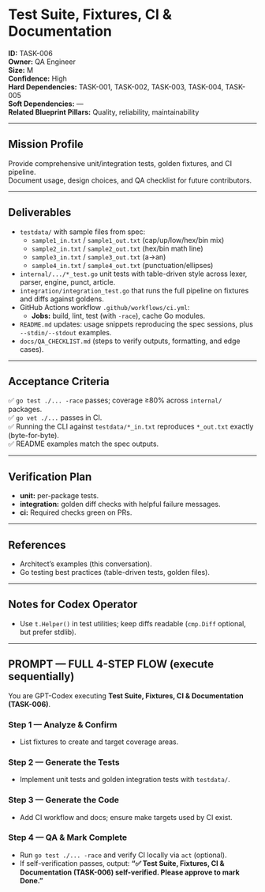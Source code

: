# Test Suite, Fixtures, CI & Documentation

**ID:** TASK-006  <br>
**Owner:** QA Engineer  <br>
**Size:** M  <br>
**Confidence:** High  <br>
**Hard Dependencies:** TASK-001, TASK-002, TASK-003, TASK-004, TASK-005  <br>
**Soft Dependencies:** —  <br>
**Related Blueprint Pillars:** Quality, reliability, maintainability  <br>

---

## **Mission Profile**
Provide comprehensive unit/integration tests, golden fixtures, and CI pipeline.  <br>
Document usage, design choices, and QA checklist for future contributors.  <br>

---

## **Deliverables**
- `testdata/` with sample files from spec:
  - `sample1_in.txt` / `sample1_out.txt` (cap/up/low/hex/bin mix)
  - `sample2_in.txt` / `sample2_out.txt` (hex/bin math line)
  - `sample3_in.txt` / `sample3_out.txt` (a→an)
  - `sample4_in.txt` / `sample4_out.txt` (punctuation/ellipses)
- `internal/.../*_test.go` unit tests with table-driven style across lexer, parser, engine, punct, article.
- `integration/integration_test.go` that runs the full pipeline on fixtures and diffs against goldens.
- GitHub Actions workflow `.github/workflows/ci.yml`:
  - **Jobs:** build, lint, test (with `-race`), cache Go modules.
- `README.md` updates: usage snippets reproducing the spec sessions, plus `--stdin/--stdout` examples.
- `docs/QA_CHECKLIST.md` (steps to verify outputs, formatting, and edge cases).

---

## **Acceptance Criteria**
✅ `go test ./... -race` passes; coverage ≥80% across `internal/` packages.  <br>
✅ `go vet ./...` passes in CI.  <br>
✅ Running the CLI against `testdata/*_in.txt` reproduces `*_out.txt` exactly (byte-for-byte).  <br>
✅ README examples match the spec outputs.  <br>

---

## **Verification Plan**
- **unit:** per-package tests.
- **integration:** golden diff checks with helpful failure messages.
- **ci:** Required checks green on PRs.

---

## **References**
- Architect’s examples (this conversation).
- Go testing best practices (table-driven tests, golden files).

---

## **Notes for Codex Operator**
- Use `t.Helper()` in test utilities; keep diffs readable (`cmp.Diff` optional, but prefer stdlib).

---

## PROMPT — FULL 4-STEP FLOW (execute sequentially)
You are GPT-Codex executing **Test Suite, Fixtures, CI & Documentation (TASK-006)**.

### Step 1 — Analyze & Confirm
- List fixtures to create and target coverage areas.

### Step 2 — Generate the Tests
- Implement unit tests and golden integration tests with `testdata/`.

### Step 3 — Generate the Code
- Add CI workflow and docs; ensure make targets used by CI exist.

### Step 4 — QA & Mark Complete
- Run `go test ./... -race` and verify CI locally via `act` (optional).
- If self-verification passes, output: **“✅ Test Suite, Fixtures, CI & Documentation (TASK-006) self-verified. Please approve to mark Done.”**
